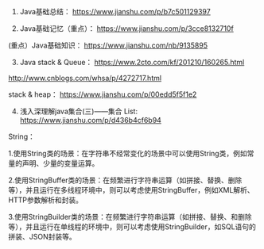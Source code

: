 1. Java基础总结： https://www.jianshu.com/p/b7c501129397

2. Java基础记忆（重点）： https://www.jianshu.com/p/3cce8132710f

(重点）Java基础知识： https://www.jianshu.com/nb/9135895

3. Java stack & Queue： https://www.2cto.com/kf/201210/160265.html

http://www.cnblogs.com/whsa/p/4272717.html

stack & heap： https://www.jianshu.com/p/00edd5f5f1e2

4. 浅入深理解java集合(三)——集合 List: https://www.jianshu.com/p/d436b4cf6b94




String：

1.使用String类的场景：在字符串不经常变化的场景中可以使用String类，例如常量的声明、少量的变量运算。 

2.使用StringBuffer类的场景：在频繁进行字符串运算（如拼接、替换、删除等），并且运行在多线程环境中，则可以考虑使用StringBuffer，例如XML解析、HTTP参数解析和封装。 

3.使用StringBuilder类的场景：在频繁进行字符串运算（如拼接、替换、和删除等），并且运行在单线程的环境中，则可以考虑使用StringBuilder，如SQL语句的拼装、JSON封装等。


